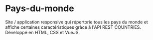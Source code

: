 # Pays-du-monde
Site / application responsive qui répertorie tous les pays du monde et affiche certaines caractéristiques grâce à l'API REST COUNTRIES. Développé en HTML, CSS et VueJS.
